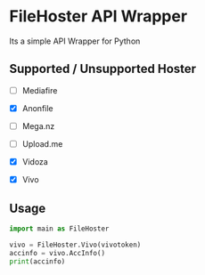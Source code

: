 # FileHoster API Wrapper

Its a simple API Wrapper for Python


## Supported / Unsupported Hoster

- [ ] Mediafire
- [x] Anonfile
- [ ] Mega.nz
- [ ] Upload.me
- [x] Vidoza
- [x] Vivo


## Usage

```python
import main as FileHoster

vivo = FileHoster.Vivo(vivotoken)
accinfo = vivo.AccInfo()
print(accinfo)
```
